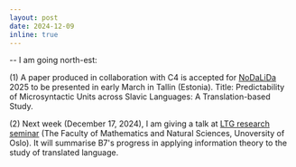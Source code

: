 ```yaml
---
layout: post
date: 2024-12-09
inline: true
---
```


-- I am going north-est: 

(1) A paper produced in collaboration with C4 is accepted for <a href="https://www.nodalida-bhlt2025.eu/" target="blank">NoDaLiDa</a> 2025 to be presented in early March in Tallin (Estonia).
Title: Predictability of Microsyntactic Units across Slavic Languages: A Translation-based Study.

(2) Next week (December 17, 2024), I am giving a talk at <a href="https://www.mn.uio.no/ifi/english/research/groups/ltg/research-seminar/" target="blank">LTG research seminar</a> (The Faculty of Mathematics and Natural Sciences, Unoversity of Oslo).
It will summarise B7's progress in applying information theory to the study of translated language.